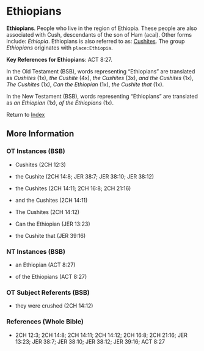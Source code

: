 # Ethiopians
**Ethiopians**. 
People who live in the region of Ethiopia. These people are also associated with Cush, descendants of the son of Ham (acai). 
Other forms include: 
*Ethiopia*. 
Ethiopians is also referred to as: 
[Cushites](group:Cush.md). 
The group _Ethiopians_ originates with `place:Ethiopia`. 


**Key References for Ethiopians**: 
ACT 8:27. 


In the Old Testament (BSB), words representing “Ethiopians” are translated as 
*Cushites* (1x), *the Cushite* (4x), *the Cushites* (3x), *and the Cushites* (1x), *The Cushites* (1x), *Can the Ethiopian* (1x), *the Cushite that* (1x). 


In the New Testament (BSB), words representing “Ethiopians” are translated as 
*an Ethiopian* (1x), *of the Ethiopians* (1x). 


Return to [Index](00-Index.md)

## More Information

### OT Instances (BSB)

* Cushites (2CH 12:3)

* the Cushite (2CH 14:8; JER 38:7; JER 38:10; JER 38:12)

* the Cushites (2CH 14:11; 2CH 16:8; 2CH 21:16)

* and the Cushites (2CH 14:11)

* The Cushites (2CH 14:12)

* Can the Ethiopian (JER 13:23)

* the Cushite that (JER 39:16)



### NT Instances (BSB)

* an Ethiopian (ACT 8:27)

* of the Ethiopians (ACT 8:27)



### OT Subject Referents (BSB)

* they were crushed (2CH 14:12)



### References (Whole Bible)

* 2CH 12:3; 2CH 14:8; 2CH 14:11; 2CH 14:12; 2CH 16:8; 2CH 21:16; JER 13:23; JER 38:7; JER 38:10; JER 38:12; JER 39:16; ACT 8:27



